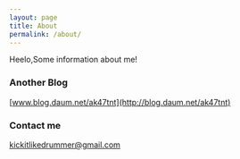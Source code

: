 ```yaml
---
layout: page
title: About
permalink: /about/
---
```


Heelo,Some information about me!

### Another Blog

[www.blog.daum.net/ak47tnt](http://blog.daum.net/ak47tnt)

### Contact me

[kickitlikedrummer@gmail.com](mailto:kickitlikedrummer@gmail.com)
